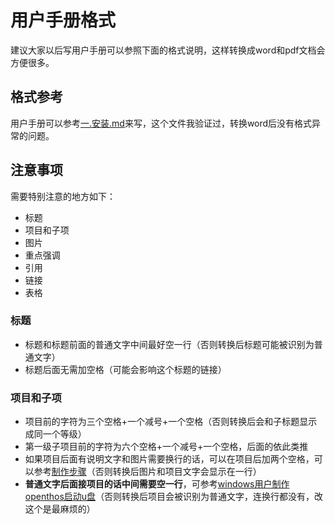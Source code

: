 # 用户手册格式
建议大家以后写用户手册可以参照下面的格式说明，这样转换成word和pdf文档会方便很多。

## 格式参考
用户手册可以参考[一.安装.md](https://github.com/openthos/userguide-analysis/blob/master/%E4%B8%80.%E5%AE%89%E8%A3%85.md)来写，这个文件我验证过，转换word后没有格式异常的问题。

## 注意事项
需要特别注意的地方如下：
   - 标题
   - 项目和子项
   - 图片
   - 重点强调
   - 引用
   - 链接
   - 表格
   
### 标题
   - 标题和标题前面的普通文字中间最好空一行（否则转换后标题可能被识别为普通文字）
   - 标题后面无需加空格（可能会影响这个标题的链接）

### 项目和子项
   - 项目前的字符为三个空格+一个减号+一个空格（否则转换后会和子标题显示成同一个等级）
   - 第一级子项目前的字符为六个空格+一个减号+一个空格，后面的依此类推
   - 如果项目后面有说明文字和图片需要换行的话，可以在项目后加两个空格，可以参考[制作步骤](https://github.com/openthos/userguide-analysis/blob/master/%E4%B8%80.%E5%AE%89%E8%A3%85.md#%E5%88%B6%E4%BD%9C%E6%AD%A5%E9%AA%A4)（否则转换后图片和项目文字会显示在一行）
   - **普通文字后面接项目的话中间需要空一行**，可参考[windows用户制作openthos启动u盘](https://github.com/openthos/userguide-analysis/blob/master/%E4%B8%80.%E5%AE%89%E8%A3%85.md#windows%E7%94%A8%E6%88%B7%E5%88%B6%E4%BD%9Copenthos%E5%90%AF%E5%8A%A8u%E7%9B%98)（否则转换后项目会被识别为普通文字，连换行都没有，改这个是最麻烦的）
   
